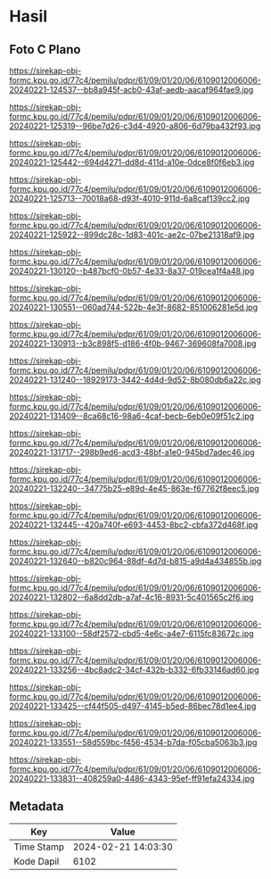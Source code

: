 # Hasil

## Foto C Plano

https://sirekap-obj-formc.kpu.go.id/77c4/pemilu/pdpr/61/09/01/20/06/6109012006006-20240221-124537--bb8a945f-acb0-43af-aedb-aacaf964fae9.jpg

https://sirekap-obj-formc.kpu.go.id/77c4/pemilu/pdpr/61/09/01/20/06/6109012006006-20240221-125319--96be7d26-c3d4-4920-a806-6d79ba432f93.jpg

https://sirekap-obj-formc.kpu.go.id/77c4/pemilu/pdpr/61/09/01/20/06/6109012006006-20240221-125442--694d4271-dd8d-411d-a10e-0dce8f0f6eb3.jpg

https://sirekap-obj-formc.kpu.go.id/77c4/pemilu/pdpr/61/09/01/20/06/6109012006006-20240221-125713--70018a68-d93f-4010-911d-6a8caf139cc2.jpg

https://sirekap-obj-formc.kpu.go.id/77c4/pemilu/pdpr/61/09/01/20/06/6109012006006-20240221-125922--899dc28c-1d83-401c-ae2c-07be21318af9.jpg

https://sirekap-obj-formc.kpu.go.id/77c4/pemilu/pdpr/61/09/01/20/06/6109012006006-20240221-130120--b487bcf0-0b57-4e33-8a37-019cea1f4a48.jpg

https://sirekap-obj-formc.kpu.go.id/77c4/pemilu/pdpr/61/09/01/20/06/6109012006006-20240221-130551--060ad744-522b-4e3f-8682-851006281e5d.jpg

https://sirekap-obj-formc.kpu.go.id/77c4/pemilu/pdpr/61/09/01/20/06/6109012006006-20240221-130913--b3c898f5-d186-4f0b-9467-369608fa7008.jpg

https://sirekap-obj-formc.kpu.go.id/77c4/pemilu/pdpr/61/09/01/20/06/6109012006006-20240221-131240--18929173-3442-4d4d-9d52-8b080db6a22c.jpg

https://sirekap-obj-formc.kpu.go.id/77c4/pemilu/pdpr/61/09/01/20/06/6109012006006-20240221-131409--8ca68c16-98a6-4caf-becb-6eb0e09f51c2.jpg

https://sirekap-obj-formc.kpu.go.id/77c4/pemilu/pdpr/61/09/01/20/06/6109012006006-20240221-131717--298b9ed6-acd3-48bf-a1e0-945bd7adec46.jpg

https://sirekap-obj-formc.kpu.go.id/77c4/pemilu/pdpr/61/09/01/20/06/6109012006006-20240221-132240--34775b25-e89d-4e45-863e-f67762f8eec5.jpg

https://sirekap-obj-formc.kpu.go.id/77c4/pemilu/pdpr/61/09/01/20/06/6109012006006-20240221-132445--420a740f-e693-4453-8bc2-cbfa372d468f.jpg

https://sirekap-obj-formc.kpu.go.id/77c4/pemilu/pdpr/61/09/01/20/06/6109012006006-20240221-132640--b820c964-88df-4d7d-b815-a9d4a434855b.jpg

https://sirekap-obj-formc.kpu.go.id/77c4/pemilu/pdpr/61/09/01/20/06/6109012006006-20240221-132802--6a8dd2db-a7af-4c16-8931-5c401565c2f6.jpg

https://sirekap-obj-formc.kpu.go.id/77c4/pemilu/pdpr/61/09/01/20/06/6109012006006-20240221-133100--58df2572-cbd5-4e6c-a4e7-6115fc83672c.jpg

https://sirekap-obj-formc.kpu.go.id/77c4/pemilu/pdpr/61/09/01/20/06/6109012006006-20240221-133256--4bc8adc2-34cf-432b-b332-6fb33146ad60.jpg

https://sirekap-obj-formc.kpu.go.id/77c4/pemilu/pdpr/61/09/01/20/06/6109012006006-20240221-133425--cf44f505-d497-4145-b5ed-86bec78d1ee4.jpg

https://sirekap-obj-formc.kpu.go.id/77c4/pemilu/pdpr/61/09/01/20/06/6109012006006-20240221-133551--58d559bc-f456-4534-b7da-f05cba5063b3.jpg

https://sirekap-obj-formc.kpu.go.id/77c4/pemilu/pdpr/61/09/01/20/06/6109012006006-20240221-133831--408259a0-4486-4343-95ef-ff91efa24334.jpg


## Metadata

| Key        | Value               |
| ---------- | ------------------- |
| Time Stamp | 2024-02-21 14:03:30 |
| Kode Dapil | 6102                |



